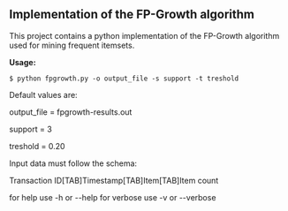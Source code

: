 ## Implementation of the FP-Growth algorithm 

This project contains a python implementation of the FP-Growth algorithm
used for mining frequent itemsets. 

**Usage:**

    $ python fpgrowth.py -o output_file -s support -t treshold

Default values are:

output_file = fpgrowth-results.out

support = 3

treshold = 0.20

Input data must follow the schema:

Transaction ID[TAB]Timestamp[TAB]Item[TAB]Item count

for help use -h or --help
for verbose use -v or --verbose

